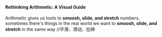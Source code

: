 #### Rethinking Arithmetic: A Visual Guide
Arithmetic gives us tools to **smoosh, slide, and stretch** numbers. sometimes there's things in the real world we want to **smoosh, slide, and stretch** in the same way //平滑、滑动、拉伸
